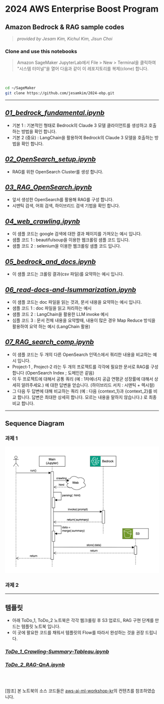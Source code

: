 # 2024 AWS Enterprise Boost Program

## Amazon Bedrock & RAG sample codes
> <i> provided by Jesam Kim, Kichul Kim, Jisun Choi</i>


### Clone and use this notebooks
> Amazon SageMaker JupyterLab에서 File > New > Terminal을 클릭하여 "시스템 터미널"을 열어 다음과 같이 이 레포지토리를 복제(clone) 합니다.
<br>


```bash
cd ~/SageMaker
git clone https://github.com/jesamkim/2024-ebp.git

```

---

## <i>[01_bedrock_fundamental.ipynb](./01_bedrock_fundamental.ipynb)</i>
* 기본 1 : 기본적인 형태로 Bedrock의 Claude 3 모델 클라이언트를 생성하고 호출하는 방법을 확인 합니다.
* 기본 2 (중요) : LangChain을 활용하여 Bedrock의 Claude 3 모델을 호출하는 방법을 확인 합니다.


## <i>[02_OpenSearch_setup.ipynb](./02_OpenSearch_setup.ipynb)</i>
* RAG를 위한 OpenSearch Cluster를 생성 합니다.


## <i>[03_RAG_OpenSearch.ipynb](./03_RAG_OpenSearch.ipynb)</i>
* 앞서 생성한 OpenSearch를 활용해 RAG를 구성 합니다.
* 시맨틱 검색, 어휘 검색, 하이브리드 검색 기법을 확인 합니다.


## <i>[04_web_crawling.ipynb](./04_web_crawling.ipynb)</i>
* 이 샘플 코드는 google 검색에 대한 결과 페이지를 가져오는 예시 입니다.
* 샘플 코드 1 : beautifulsoup을 이용한 웹크롤링 샘플 코드 입니다.
* 샘플 코드 2 : selenium을 이용한 웹크롤링 샘플 코드 입니다.


## <i>[05_bedrock_and_docs.ipynb](./05_bedrock_and_docs.ipynb)</i>
* 이 샘플 코드는 크롤링 결과(csv 파일)를 요약하는 예시 입니다.


## <i>[06_read-docs-and-lsummarization.ipynb](./06_read-docs-and-lsummarization.ipynb)</i>
* 이 샘플 코드는 doc 파일을 읽는 것과, 문서 내용을 요약하는 예시 입니다.
* 샘플 코드 1 : doc 파일을 읽고 처리하는 예시
* 샘플 코드 2 : LangChain을 활용한 LLM invoke 예시
* 심플 코드 3 : 문서 전체 내용을 요약할때, 내용이 많은 경우 Map Reduce 방식을 활용하여 요약 하는 예시 (LangChain 활용)


## <i>[07_RAG_search_comp.ipynb](./07_RAG_search_comp.ipynb)</i>
* 이 샘플 코드는 두 개의 다른 OpenSearch 인덱스에서 쿼리한 내용을 비교하는 예시 입니다.
* Project-1 , Project-2 라는 두 개의 프로젝트를 각각에 필요한 문서로 RAG를 구성 합니다 (OpenSearch Index ; 도메인은 같음)
* 이 두 프로젝트에 대해서 공통 쿼리 (예 : 1차에너지 공급 연평균 성장률에 대해서 상세히 알려주세요.) 에 대한 답변을 얻습니다. (하이브리드 서치 : 시맨틱 + 렉시컬)
* 그 다음 두 답변에 대해 비교하는 쿼리 (예 : 다음 {context_1}과 {context_2}를 비교 합니다. 답변은 최대한 상세히 합니다. 모르는 내용을 말하지 않습니다.) 로 최종 비교 합니다.


---
## Sequence Diagram
### 과제 1 
![01-sequence-diagram.png](./img/01-sequence-diagram.png)

### 과제 2


---

## 템플릿
* 아래 ToDo_1, ToDo_2 노트북은 각각 웹크롤링 후 S3 업로드, RAG 구현 단계를 만드는 템플릿 노트북 입니다.
* 이 곳에 팔요한 코드를 채워서 템플릿의 Flow를 따라서 완성하는 것을 권장 드립니다.

### <i>[ToDo_1_Crawling-Summary-Tableau.ipynb](./ToDo_1_Crawling-Summary-Tableau.ipynb)</i>



### <i>[ToDo_2_RAG-QnA.ipynb](./ToDo_2_RAG-QnA.ipynb)</i>


<br><br>

[참조] 본 노트북의 소스 코드들은 [aws-ai-ml-workshop-kr](https://github.com/aws-samples/aws-ai-ml-workshop-kr)의 컨텐츠를 참조하였습니다.


